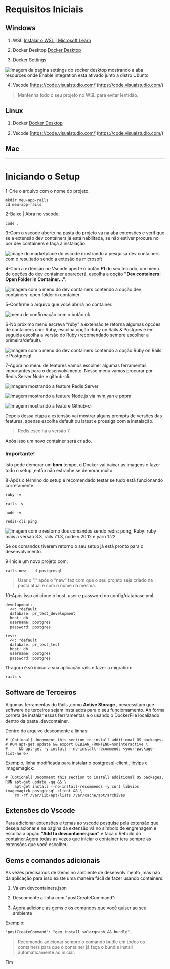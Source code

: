 # Requisitos Iniciais

## Windows

1. WSL [Instalar o WSL | Microsoft Learn](https://learn.microsoft.com/pt-br/windows/wsl/install)

2. Docker Desktop [Docker Desktop](https://www.docker.com/products/docker-desktop/)

3. Docker Settings

![Imagem da pagina settings do socker desktop mostrando a aba resources onde Enable integration esta ativado junto a distro Ubunto ](Captura%20de%20tela%202024-04-26%20134649.png)

4. Vscode [https://code.visualstudio.com/](https://code.visualstudio.com/)

> Mantenha todo o seu projeto no WSL para evitar lentidão.

## Linux

1. Docker [Docker Desktop](https://www.docker.com/products/docker-desktop/)

2. Vscode [https://code.visualstudio.com/](https://code.visualstudio.com/)

## Mac

__________________________________________________________________________________________________

# Iniciando o Setup

1-Crie o arquivo com o nome do projeto.

```
mkdir meu-app-rails
cd meu-app-rails
```

2-Baixe | Abra no vscode.

```
code .
```

3-Com o vscode aberto na pasta do projeto vá na aba extensões e verifique se a extensão dev containers já está habilitada, se não estiver procure no por dev containers e faça a instalação.

![image do marketplace do vscode mostrando a pesquisa dev containers com o resultado sendo a extesão da microsoft ](Captura%20de%20tela%202024-04-28%20141152.png)

4-Com a extensão no Vscode aperte o botão **F1** do seu teclado, um menu de opções do dev container aparecerá, escolha a opção **"Dev containers: Open Folder in Container..."**.

![Imagem com o menu do dev containers contendo a opção dev containers: open folder in container](Captura%20de%20tela%202024-04-26%20141203.png)

5-Confirme o arquivo que você abrirá no container.

![menu de confirmação com o botão ok](Captura%20de%20tela%202024-04-26%20141420.png)

6-No próximo menu escreva “ruby” a extensão te retorna algumas opções de containers com Ruby, escolha opção Ruby on Rails & Postgres e em seguida escolha a versão do Ruby (recomendado sempre escolher a primeira/default).

![Imagem com o menu do dev containers contendo a opção Ruby on Rails e Postgresql](Captura%20de%20tela%202024-04-26%20141550.png)

7-Agora no menu de features vamos escolher algumas ferramentas importantes para o desenvolvimento. Nesse menu vamos procurar por Redis Server,Node e github-cli.

![Imagem mostrando a feature Redis Server](Captura%20de%20tela%202024-04-26%20142029.png)

![Imagem mostrando a feature Node.js via nvm,yan e pnpm](Captura%20de%20tela%202024-04-26%20142150.png)

![Imagem mostrando a feature Github-cli](Captura%20de%20tela%202024-04-26%20142255.png)

Depois dessa etapa a extensão vai mostrar alguns prompts de versões das features, apenas escolha default ou latest e prossiga com a instalação.

> Redis escolha a versão 7.

Após isso um novo container será criado.

### **Importante!**

Isto pode demorar um **bom** tempo, o Docker vai baixar as imagens e fazer todo o setup ,então não estranhe se demorar muito.

8-Após o término do setup é recomendado testar se tudo está funcionando corretamente.

```
ruby -v
```

```
rails -v
```

```
node -v
```

```
redis-cli ping
```

![Imagem com o restorno dos comandos sendo redis: pong, Ruby: ruby mais a versão 3.3, rails 7.1.3, node v 20.12 e yarn 1.22](Captura%20de%20tela%202024-04-26%20145757.png)

Se os comandos tiverem retorno o seu setup já está pronto para o desenvolvimento.

9-Inicie um novo projeto com:

```
rails new . -d postgresql
```

> Usar o “.” após o “new” faz com que o seu projeto seja criado na pasta atual e com o nome da mesma.

10-Após isso adicione o host, user e password no config/database.yml.

```
development:
  <<: *default
  database: pr_test_development
  host: db
  username: postgres
  password: postgres

test:
  <<: *default
  database: pr_test_test
  host: db
  username: postgres
  password: postgres
```

11-agora é só iniciar a sua aplicação rails e fazer a migration:

```
rails s
```

## Software de Terceiros

Algumas ferramentas do Rails ,como **Active Storage** , nescessitam que software de terceiros sejam instalados para o seu funciomamento. Ah forma correta de instalar essas ferrramentas é o usando o DockerFile localizado dentro da pasta .devcontainer.

Dentro do arquivo descomente a linhas:

```
# [Optional] Uncomment this section to install additional OS packages.
# RUN apt-get update && export DEBIAN_FRONTEND=noninteractive \
#     && apt-get -y install --no-install-recommends <your-package-list-here>
```

Exemplo, linha modificada para instalar o postgresql-client ,libvips e imagemagick:

```
# [Optional] Uncomment this section to install additional OS packages.
RUN apt-get update -qq && \
    apt-get install --no-install-recommends -y curl libvips imagemagick postgresql-client && \
    rm -rf /var/lib/apt/lists /var/cache/apt/archives

```

## Extensões do Vscode

Para adicionar extensões e temas ao vscode pesquise pela extensão que deseja acionar e na pagina da extensão vá no símbolo de engrenagem e escolha a opção **"Add to devcontainer.json"** e faça o Rebuild do container.Agora todas as vezes que iniciar o container tera sempre as extensões que você escolheu.

## Gems e comandos adicionais

Às vezes precisamos de Gems no ambiente de desenvolvimento ,mas não da aplicação para isso existe uma maneira fácil de fazer usando containers.

1. Vá em devcontainers.json

2. Descomente a linha com  "postCreateCommand":

3. Agora adicione as gems e os comandos que você quiser ao seu ambiente

Exemplo:

```
"postCreateCommand": "gem install solargraph && bundle",
```

> Recomendo adicionar sempre o comando budle em todos os containers para que o container já faça o bundle install automaticamente ao iniciar.

Fim
